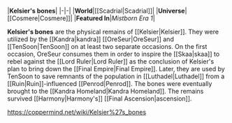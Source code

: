 |**Kelsier's bones**|
|-|-|
|**World**|[[Scadrial\|Scadrial]]|
|**Universe**|[[Cosmere\|Cosmere]]|
|**Featured In**|*Mistborn Era 1*|

**Kelsier's bones** are the physical remains of [[Kelsier\|Kelsier]]. They were utilized by the [[Kandra\|kandra]] [[OreSeur\|OreSeur]] and [[TenSoon\|TenSoon]] on at least two separate occasions.
On the first occasion, OreSeur consumes them in order to inspire the [[Skaa\|skaa]] to rebel against the [[Lord Ruler\|Lord Ruler]] as the conclusion of Kelsier's plan to bring down the [[Final Empire\|Final Empire]].
Later, they are used by TenSoon to save remnants of the population in [[Luthadel\|Luthadel]] from a [[Ruin\|Ruin]]-influenced [[Penrod\|Penrod]]. The bones were eventually brought to the [[Kandra Homeland\|Kandra Homeland]].
The remains survived [[Harmony\|Harmony's]] [[Final Ascension\|ascension]].



https://coppermind.net/wiki/Kelsier%27s_bones